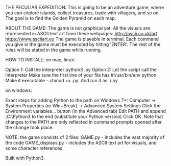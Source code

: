 THE PECULIAR EXPEDITION:
This is going to be an adventure game, where you can explore islands, collect treasures, trade with villagers, and so on.
The goal is to find the Golden Pyramid on each map.

ABOUT THE GAME:
The game is not graphical yet. All the visuals are represented in ASCII text art from these webpages:
http://ascii.co.uk/art
https://www.asciiart.eu
The game is playable in terminal. Each command you give in the game must be executed by hitting 'ENTER'.
The rest of the rules will be stated in the game while running.

HOW TO INSTALL:
on mac, linux:

Option 1: Call the interpreter
		python3 <filename>.py
Option 2: Let the script call the interpreter
		Make sure the first line of your file has #!/usr/bin/env python.
		Make it executable - chmod +x <filename>.py.
		And run it as ./<filename>.py

on windows: 

Exact steps for adding Python to the path on Windows 7+:
Computer -> System Properties (or Win+Break) -> Advanced System Settings
Click the Environment variables... button (in the Advanced tab)
Edit PATH and append ;C:\Python3 to the end (substitute your Python version)
Click OK. Note that changes to the PATH are only reflected in command prompts opened after the change took place.

NOTE: the game consists of 2 files: 
GAME.py 					- includes the vast majority of the code
GAME_displays.py 	- includes the ASCII text art for visuals, and some character references


Built with Python3.
